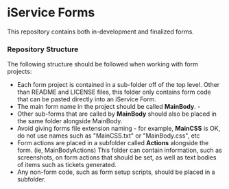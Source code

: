 # iService Forms
This repository contains both in-development and finalized forms.  

### Repository Structure
The following structure should be followed when working with form projects:
- Each form project is contained in a sub-folder off of the top level. Other than README and LICENSE files, this folder only contains form code that can be pasted directly into an iService Form.   
- The main form name in the project should be called **MainBody**.  -
- Other sub-forms that are called by **MainBody** should also be placed in the same folder alongside MainBody.
- Avoid giving forms file extension naming - for example, **MainCSS** is OK, do not use names such as "MainCSS.txt" or "MainBody.css", etc
- Form actions are placed in a subfolder called **<formname>Actions** alongside the form. (ie, MainBodyActions)  This folder can contain information, such as screenshots, on form actions that should be set, as well as text bodies of items such as tickets generated.
- Any non-form code, such as form setup scripts, should be placed in a subfolder.
